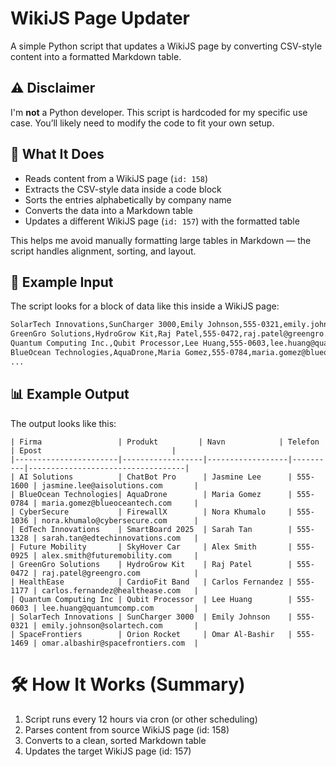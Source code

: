 # WikiJS Page Updater

A simple Python script that updates a WikiJS page by converting CSV-style content into a formatted Markdown table.

## ⚠️ Disclaimer

I'm **not** a Python developer. This script is hardcoded for my specific use case. You’ll likely need to modify the code to fit your own setup.

## 📝 What It Does

- Reads content from a WikiJS page (`id: 158`)
- Extracts the CSV-style data inside a code block
- Sorts the entries alphabetically by company name
- Converts the data into a Markdown table
- Updates a different WikiJS page (`id: 157`) with the formatted table

This helps me avoid manually formatting large tables in Markdown — the script handles alignment, sorting, and layout.

## 🧪 Example Input

The script looks for a block of data like this inside a WikiJS page:

```markdown
SolarTech Innovations,SunCharger 3000,Emily Johnson,555-0321,emily.johnson@solartech.com
GreenGro Solutions,HydroGrow Kit,Raj Patel,555-0472,raj.patel@greengro.com
Quantum Computing Inc.,Qubit Processor,Lee Huang,555-0603,lee.huang@quantumcomp.com
BlueOcean Technologies,AquaDrone,Maria Gomez,555-0784,maria.gomez@blueoceantech.com
...
```
## 📊 Example Output
The output looks like this:
```
| Firma                 | Produkt         | Navn            | Telefon  | Epost                             |
|-----------------------|------------------|------------------|----------|-----------------------------------|
| AI Solutions          | ChatBot Pro      | Jasmine Lee      | 555-1600 | jasmine.lee@aisolutions.com       |
| BlueOcean Technologies| AquaDrone        | Maria Gomez      | 555-0784 | maria.gomez@blueoceantech.com     |
| CyberSecure           | FirewallX        | Nora Khumalo     | 555-1036 | nora.khumalo@cybersecure.com      |
| EdTech Innovations    | SmartBoard 2025  | Sarah Tan        | 555-1328 | sarah.tan@edtechinnovations.com   |
| Future Mobility       | SkyHover Car     | Alex Smith       | 555-0925 | alex.smith@futuremobility.com     |
| GreenGro Solutions    | HydroGrow Kit    | Raj Patel        | 555-0472 | raj.patel@greengro.com            |
| HealthEase            | CardioFit Band   | Carlos Fernandez | 555-1177 | carlos.fernandez@healthease.com   |
| Quantum Computing Inc | Qubit Processor  | Lee Huang        | 555-0603 | lee.huang@quantumcomp.com         |
| SolarTech Innovations | SunCharger 3000  | Emily Johnson    | 555-0321 | emily.johnson@solartech.com       |
| SpaceFrontiers        | Orion Rocket     | Omar Al-Bashir   | 555-1469 | omar.albashir@spacefrontiers.com  |
```

# 🛠 How It Works (Summary)
1. Script runs every 12 hours via cron (or other scheduling)
2. Parses content from source WikiJS page (id: 158)
3. Converts to a clean, sorted Markdown table
4. Updates the target WikiJS page (id: 157)
